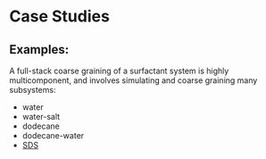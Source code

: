 # Case Studies

## Examples:
A full-stack coarse graining of a surfactant system is highly multicomponent, and involves simulating and coarse graining many subsystems:

- water
- water-salt
- dodecane
- dodecane-water
- [SDS](SDS/run.ipynb)
